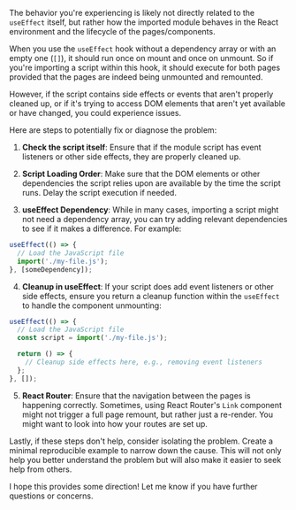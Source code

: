 The behavior you're experiencing is likely not directly related to the `useEffect` itself, but rather how the imported module behaves in the React environment and the lifecycle of the pages/components.

When you use the `useEffect` hook without a dependency array or with an empty one (`[]`), it should run once on mount and once on unmount. So if you're importing a script within this hook, it should execute for both pages provided that the pages are indeed being unmounted and remounted.

However, if the script contains side effects or events that aren't properly cleaned up, or if it's trying to access DOM elements that aren't yet available or have changed, you could experience issues.

Here are steps to potentially fix or diagnose the problem:

1. **Check the script itself**: Ensure that if the module script has event listeners or other side effects, they are properly cleaned up.

2. **Script Loading Order**: Make sure that the DOM elements or other dependencies the script relies upon are available by the time the script runs. Delay the script execution if needed.

3. **useEffect Dependency**: While in many cases, importing a script might not need a dependency array, you can try adding relevant dependencies to see if it makes a difference. For example:

```javascript
useEffect(() => {
  // Load the JavaScript file
  import('./my-file.js');
}, [someDependency]);
```

4. **Cleanup in useEffect**: If your script does add event listeners or other side effects, ensure you return a cleanup function within the `useEffect` to handle the component unmounting:

```javascript
useEffect(() => {
  // Load the JavaScript file
  const script = import('./my-file.js');

  return () => {
    // Cleanup side effects here, e.g., removing event listeners
  };
}, []);
```

5. **React Router**: Ensure that the navigation between the pages is happening correctly. Sometimes, using React Router's `Link` component might not trigger a full page remount, but rather just a re-render. You might want to look into how your routes are set up.

Lastly, if these steps don't help, consider isolating the problem. Create a minimal reproducible example to narrow down the cause. This will not only help you better understand the problem but will also make it easier to seek help from others.

I hope this provides some direction! Let me know if you have further questions or concerns.
